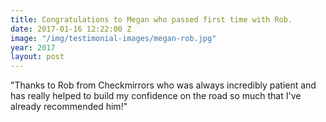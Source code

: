 ```yaml
---
title: Congratulations to Megan who passed first time with Rob.
date: 2017-01-16 12:22:00 Z
image: "/img/testimonial-images/megan-rob.jpg"
year: 2017
layout: post
---
```


"Thanks to Rob from Checkmirrors who was always incredibly patient and has really helped to build my confidence on the road so much that I've already recommended him!"
